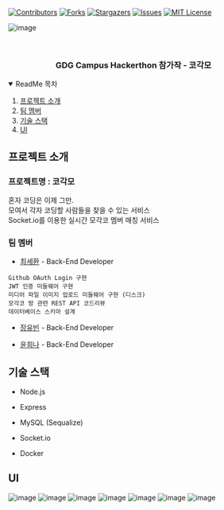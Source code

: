 <!-- PROJECT SHIELDS -->
<!--
*** I'm using markdown "reference style" links for readability.
*** Reference links are enclosed in brackets [ ] instead of parentheses ( ).
*** See the bottom of this document for the declaration of the reference variables
*** for contributors-url, forks-url, etc. This is an optional, concise syntax you may use.
*** https://www.markdownguide.org/basic-syntax/#reference-style-links
-->
[![Contributors][contributors-shield]][contributors-url]
[![Forks][forks-shield]][forks-url]
[![Stargazers][stars-shield]][stars-url]
[![Issues][issues-shield]][issues-url]
[![MIT License][license-shield]][license-url]


![image](https://user-images.githubusercontent.com/64149514/125195203-aa485580-e28f-11eb-82ca-8061d1aa6ef4.png)

<!-- PROJECT LOGO -->
<br />
<p align="center">
  <h3 align="center">GDG Campus Hackerthon 참가작 - 코각모 </h3>
  </p>
</p>

<!-- TABLE OF CONTENTS -->
<details open="open">
  <summary>ReadMe 목차 </summary>
  <ol>
    <li>
      <a href="#project-introduce">프로젝트 소개 </a>
    </li>
    <li>
      <a href="#team-member">팀 멤버 </a>
    </li>
    <li>
      <a href="#tech-stack">기술 스택 </a>
    </li>
    <li>
      <a href="#ui">UI </a>
    </li>
  </ol>
</details>



<!-- ABOUT THE PROJECT -->
## 프로젝트 소개

### 프로젝트명 : 코각모

혼자 코딩은 이제 그만.  
모여서 각자 코딩할 사람들을 찾을 수 있는 서비스  
Socket.io를 이용한 실시간 모각코 멤버 매칭 서비스  


### 팀 멤버

* [최세환](https://github.com/Mactto) - Back-End Developer

```
Github OAuth Login 구현  
JWT 인증 미들웨어 구현  
미디어 파일 이미지 업로드 미들웨어 구현 (디스크)  
모각코 방 관련 REST API 코드리뷰  
데이터베이스 스키마 설계  
```

* [장유빈](https://github.com/yubin-j) - Back-End Developer

* [윤희나](https://github.com/hee-naa) - Back-End Developer



<!-- GETTING STARTED -->
## 기술 스택

* Node.js

* Express

* MySQL (Sequalize)

* Socket.io

* Docker


## UI

![image](https://user-images.githubusercontent.com/64149514/125205304-8fd8a100-e2bc-11eb-86c8-14376233e427.png)
![image](https://user-images.githubusercontent.com/64149514/125205310-949d5500-e2bc-11eb-8edc-aa6a07db601e.png)
![image](https://user-images.githubusercontent.com/64149514/125205322-9bc46300-e2bc-11eb-932f-1e406845f174.png)
![image](https://user-images.githubusercontent.com/64149514/125205328-9f57ea00-e2bc-11eb-8d88-99ebbdc006b0.png)
![image](https://user-images.githubusercontent.com/64149514/125205334-a67ef800-e2bc-11eb-81f8-3edfb82589c7.png)
![image](https://user-images.githubusercontent.com/64149514/125205337-aa127f00-e2bc-11eb-8183-9338e3065556.png)
![image](https://user-images.githubusercontent.com/64149514/125205344-ada60600-e2bc-11eb-97dd-df5e3fb247c1.png)



<!-- MARKDOWN LINKS & IMAGES -->
<!-- https://www.markdownguide.org/basic-syntax/#reference-style-links -->
[contributors-shield]: https://img.shields.io/github/contributors/othneildrew/Best-README-Template.svg?style=for-the-badge
[contributors-url]: https://github.com/GDG-Team7/Back-End/contributors
[forks-shield]: https://img.shields.io/github/forks/othneildrew/Best-README-Template.svg?style=for-the-badge
[forks-url]: https://github.com/othneildrew/Best-README-Template/network/members
[stars-shield]: https://img.shields.io/github/stars/othneildrew/Best-README-Template.svg?style=for-the-badge
[stars-url]: https://github.com/othneildrew/Best-README-Template/stargazers
[issues-shield]: https://img.shields.io/github/issues/othneildrew/Best-README-Template.svg?style=for-the-badge
[issues-url]: https://github.com/othneildrew/Best-README-Template/issues
[license-shield]: https://img.shields.io/github/license/othneildrew/Best-README-Template.svg?style=for-the-badge
[license-url]: https://github.com/othneildrew/Best-README-Template/blob/master/LICENSE.txt
[linkedin-shield]: https://img.shields.io/badge/-LinkedIn-black.svg?style=for-the-badge&logo=linkedin&colorB=555
[linkedin-url]: https://linkedin.com/in/othneildrew
[product-screenshot]: images/screenshot.png
